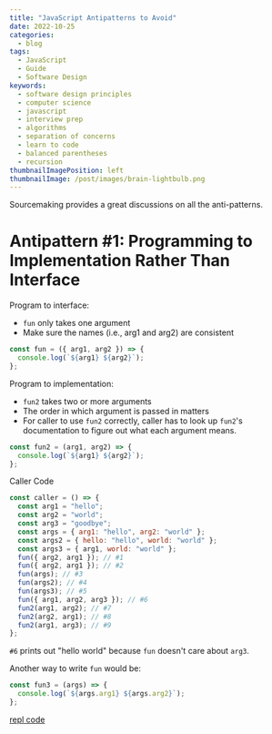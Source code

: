 ```yaml
---
title: "JavaScript Antipatterns to Avoid"
date: 2022-10-25
categories:
  - blog
tags:
  - JavaScript
  - Guide
  - Software Design
keywords:
  - software design principles
  - computer science
  - javascript
  - interview prep
  - algorithms
  - separation of concerns
  - learn to code
  - balanced parentheses
  - recursion
thumbnailImagePosition: left
thumbnailImage: /post/images/brain-lightbulb.png
---
```


Sourcemaking provides a great discussions on all the anti-patterns.

<!--more-->

# Antipattern #1: Programming to Implementation Rather Than Interface

Program to interface:

- `fun` only takes one argument
- Make sure the names (i.e., arg1 and arg2) are consistent

```javascript
const fun = ({ arg1, arg2 }) => {
  console.log(`${arg1} ${arg2}`);
};
```

Program to implementation:

- `fun2` takes two or more arguments
- The order in which argument is passed in matters
- For caller to use `fun2` correctly, caller has to look up `fun2`'s documentation to figure out what each argument means.

```javascript
const fun2 = (arg1, arg2) => {
  console.log(`${arg1} ${arg2}`);
};
```

Caller Code

```javascript
const caller = () => {
  const arg1 = "hello";
  const arg2 = "world";
  const arg3 = "goodbye";
  const args = { arg1: "hello", arg2: "world" };
  const args2 = { hello: "hello", world: "world" };
  const args3 = { arg1, world: "world" };
  fun({ arg2, arg1 }); // #1
  fun({ arg2, arg1 }); // #2
  fun(args); // #3
  fun(args2); // #4
  fun(args3); // #5
  fun({ arg1, arg2, arg3 }); // #6
  fun2(arg1, arg2); // #7
  fun2(arg2, arg1); // #8
  fun2(arg1, arg3); // #9
};
```

`#6` prints out "hello world" because `fun` doesn't care about `arg3`.

Another way to write `fun` would be:

```javascript
const fun3 = (args) => {
  console.log(`${args.arg1} ${args.arg2}`);
};
```

[repl code](https://repl.it/@xiaoyunyang/program-to-interface-not-implementation)
